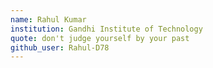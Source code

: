 ```yaml
---
name: Rahul Kumar
institution: Gandhi Institute of Technology
quote: don't judge yourself by your past
github_user: Rahul-D78
---
```

